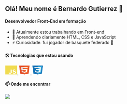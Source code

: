 
## Olá! Meu nome é Bernardo Gutierrez 👋  
#### Desenvolvedor Front-End em formação

- 🔭 Atualmente estou trabalhando em Front-end  
- 🌱 Aprendendo diariamente HTML, CSS e JavaScript  
- ⚡ Curiosidade: fui jogador de basquete federado 🏀  

#### 🛠️ Tecnologias que estou usando

<a href="https://raw.githubusercontent.com/devicons/devicon/master/icons/javascript/javascript-plain.svg" target="_blank">
  <img alt="JavaScript" height="30" width="40" src="https://raw.githubusercontent.com/devicons/devicon/master/icons/javascript/javascript-plain.svg">
</a>

<a href="https://raw.githubusercontent.com/devicons/devicon/master/icons/html5/html5-original.svg" target="_blank">
  <img alt="HTML5" height="30" width="40" src="https://raw.githubusercontent.com/devicons/devicon/master/icons/html5/html5-original.svg">
</a>

<a href="https://raw.githubusercontent.com/devicons/devicon/master/icons/css3/css3-original.svg" target="_blank">
  <img alt="CSS3" height="30" width="40" src="https://raw.githubusercontent.com/devicons/devicon/master/icons/css3/css3-original.svg">
</a>

#### 📫 Onde me encontrar

<a href="https://www.linkedin.com/in/bernardogutierrezm/" target="_blank">
  <img src="https://img.shields.io/badge/-LinkedIn-%230077B5?style=for-the-badge&logo=linkedin&logoColor=white" />
</a>


